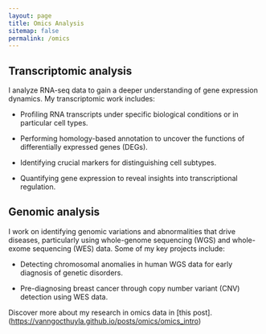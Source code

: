 ```yaml
---
layout: page
title: Omics Analysis
sitemap: false
permalink: /omics
---
```


## Transcriptomic analysis

I analyze RNA-seq data to gain a deeper understanding of gene expression dynamics. My transcriptomic work includes:

- Profiling RNA transcripts under specific biological conditions or in particular cell types.

- Performing homology-based annotation to uncover the functions of differentially expressed genes (DEGs).

- Identifying crucial markers for distinguishing cell subtypes.

- Quantifying gene expression to reveal insights into transcriptional regulation.


## Genomic analysis

I work on identifying genomic variations and abnormalities that drive diseases, particularly using whole-genome sequencing (WGS) and whole-exome sequencing (WES) data. Some of my key projects include:

- Detecting chromosomal anomalies in human WGS data for early diagnosis of genetic disorders.

- Pre-diagnosing breast cancer through copy number variant (CNV) detection using WES data.

Discover more about my research in omics data in [this post].(https://vanngocthuyla.github.io/posts/omics/omics_intro)
